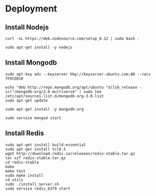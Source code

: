 # Deployment

## Install Nodejs

    curl -sL https://deb.nodesource.com/setup_0.12 | sudo bash -

    sudo apt-get install -y nodejs

## Install Mongodb

    sudo apt-key adv --keyserver hkp://keyserver.ubuntu.com:80 --recv 7F0CEB10

    echo "deb http://repo.mongodb.org/apt/ubuntu "$(lsb_release -sc)"/mongodb-org/3.0 multiverse" | sudo tee /etc/apt/sources.list.d/mongodb-org-3.0.list
    sudo apt-get update

    sudo apt-get install -y mongodb-org

    sudo service mongod start

## Install Redis
    sudo apt-get install build-essential
    sudo apt-get install tcl8.5
    wget http://download.redis.io/releases/redis-stable.tar.gz
    tar xzf redis-stable.tar.gz
    cd redis-stable
    make
    make test
    sudo make install
    cd utils
    sudo ./install_server.sh
    sudo service redis_6379 start

